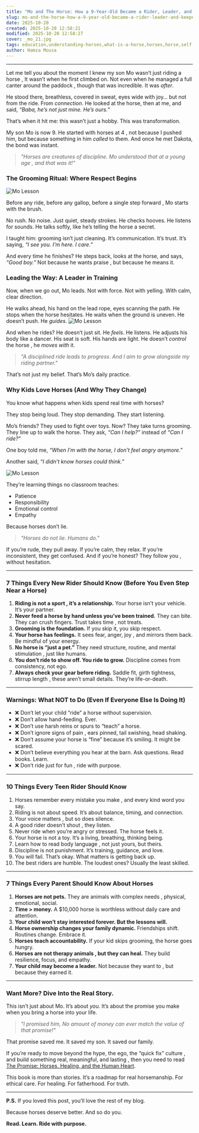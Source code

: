 ```yaml
---
title: "Mo and The Horse: How a 9-Year-Old Became a Rider, Leader, and Keeper of the Promise"
slug: mo-and-the-horse-how-a-9-year-old-became-a-rider-leader-and-keeper-of-the-promise
date: 2025-10-20
created: 2025-10-20 12:58:21
modified: 2025-10-20 12:58:27
cover: _mo_21.jpg
tags: education,understanding-horses,what-is-a-horse,horses,horse,self
author: Hamza Mousa
---
```


***

Let me tell you about the moment I knew my son Mo wasn’t just riding a horse , It wasn’t when he first climbed on. Not even when he managed a full canter around the paddock , though that was incredible. It was *after*.

He stood there, breathless, covered in sweat, eyes wide with joy… but not from the ride. From *connection*. He looked at the horse, then at me, and said, *“Baba, he’s not just mine. He’s ours.”*

That’s when it hit me: this wasn’t just a hobby. This was transformation.

My son Mo is now 9. He started with horses at 4 ,  not because I pushed him, but because something in him *called* to them. And once he met Dakota, the bond was instant.

> *"Horses are creatures of discipline. Mo understood that at a young age ,  and that was it!"*

### **The Grooming Ritual: Where Respect Begins**

![Mo Lesson](/post_covers/_mo_11.jpg)

Before any ride, before any gallop, before a single step forward ,  Mo starts with the brush.

No rush. No noise. Just quiet, steady strokes. He checks hooves. He listens for sounds. He talks softly, like he’s telling the horse a secret.

I taught him: grooming isn’t just cleaning. It’s communication. It’s trust. It’s saying, *“I see you. I’m here. I care.”*

And every time he finishes? He steps back, looks at the horse, and says, *“Good boy.”* Not because he wants praise ,  but because he means it.

### **Leading the Way: A Leader in Training**

Now, when we go out, Mo leads. Not with force. Not with yelling. With calm, clear direction.

He walks ahead, his hand on the lead rope, eyes scanning the path. He stops when the horse hesitates. He waits when the ground is uneven. He doesn’t push. He *guides*.
![Mo Lesson](/post_covers/_mo_14.jpg)

And when he rides? He doesn’t just sit. He *feels*. He listens. He adjusts his body like a dancer. His seat is soft. His hands are light. He doesn’t *control* the horse ,  he *moves with* it.

> *"A disciplined ride leads to progress. And I aim to grow alongside my riding partner."*

That’s not just my belief. That’s Mo’s daily practice.

### **Why Kids Love Horses (And Why They Change)**

You know what happens when kids spend real time with horses?

They stop being loud. They stop demanding. They start listening.

Mo’s friends? They used to fight over toys. Now? They take turns grooming. They line up to walk the horse. They ask, *“Can I help?”* instead of *“Can I ride?”*

One boy told me, *“When I’m with the horse, I don’t feel angry anymore.”*

Another said, *“I didn’t know horses could think.”*

![Mo Lesson](/post_covers/_mo_17.jpg)

They’re learning things no classroom teaches:

- Patience
- Responsibility
- Emotional control
- Empathy

Because horses don’t lie.

> *"Horses do not lie. Humans do."*

If you’re rude, they pull away. If you’re calm, they relax. If you’re inconsistent, they get confused. And if you’re honest? They follow you ,  without hesitation.

***

### **7 Things Every New Rider Should Know (Before You Even Step Near a Horse)**

1. **Riding is not a sport ,  it’s a relationship.** Your horse isn’t your vehicle. It’s your partner.
2. **Never feed a horse by hand unless you’ve been trained.** They can bite. They can crush fingers. Trust takes time ,  not treats.
3. **Grooming is the foundation.** If you skip it, you skip respect.
4. **Your horse has feelings.** It sees fear, anger, joy ,  and mirrors them back. Be mindful of your energy.
5. **No horse is “just a pet.”** They need structure, routine, and mental stimulation ,  just like humans.
6. **You don’t ride to show off. You ride to grow.** Discipline comes from consistency, not ego.
7. **Always check your gear before riding.** Saddle fit, girth tightness, stirrup length ,  these aren’t small details. They’re life-or-death.

***

### **Warnings: What NOT to Do (Even If Everyone Else Is Doing It)**

- ❌ Don’t let your child “ride” a horse without supervision.  
- ❌ Don’t allow hand-feeding. Ever.  
- ❌ Don’t use harsh reins or spurs to “teach” a horse.  
- ❌ Don’t ignore signs of pain ,  ears pinned, tail swishing, head shaking.  
- ❌ Don’t assume your horse is “fine” because it’s smiling. It might be scared.  
- ❌ Don’t believe everything you hear at the barn. Ask questions. Read books. Learn.  
- ❌ Don’t ride just for fun ,  ride with purpose.

***

### **10 Things Every Teen Rider Should Know**

1. Horses remember every mistake you make ,  and every kind word you say.
2. Riding is not about speed. It’s about balance, timing, and connection.
3. Your voice matters ,  but so does silence.
4. A good rider doesn’t shout ,  they listen.
5. Never ride when you’re angry or stressed. The horse feels it.
6. Your horse is not a toy. It’s a living, breathing, thinking being.
7. Learn how to read body language ,  not just yours, but theirs.
8. Discipline is not punishment. It’s training, guidance, and love.
9. You will fail. That’s okay. What matters is getting back up.
10. The best riders are humble. The loudest ones? Usually the least skilled.

***

### **7 Things Every Parent Should Know About Horses**

1. **Horses are not pets.** They are animals with complex needs ,  physical, emotional, social.
2. **Time > money.** A $10,000 horse is worthless without daily care and attention.
3. **Your child won’t stay interested forever. But the lessons will.**
4. **Horse ownership changes your family dynamic.** Friendships shift. Routines change. Embrace it.
5. **Horses teach accountability.** If your kid skips grooming, the horse goes hungry.
6. **Horses are not therapy animals ,  but they can heal.** They build resilience, focus, and empathy.
7. **Your child may become a leader.** Not because they want to ,  but because they earned it.

***

### **Want More? Dive Into the Real Story.**

This isn’t just about Mo. It’s about *you*. It’s about the promise you make when you bring a horse into your life.

> *"I promised him, No amount of money can ever match the value of that promise!"*

That promise saved me. It saved my son. It saved our family.

If you’re ready to move beyond the hype, the ego, the “quick fix” culture ,  and build something real, meaningful, and lasting ,  then you need to read [The Promise: Horses, Healing, and the Human Heart](https://hamzamu.gumroad.com/l/the_promise_book).

This book is more than stories. It’s a roadmap for real horsemanship. For ethical care. For healing. For fatherhood. For truth.

***

**P.S.** If you loved this post, you’ll love the rest of my blog.

Because horses deserve better. And so do you.

**Read. Learn. Ride with purpose.**